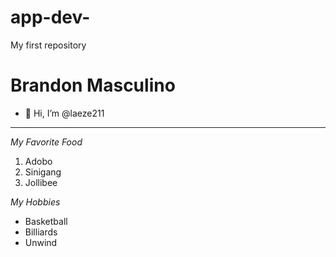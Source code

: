 # app-dev-
My first repository 
# Brandon Masculino
- 👋 Hi, I’m @laeze211
---------------------
*My Favorite Food*
1. Adobo
2. Sinigang
3. Jollibee

*My Hobbies*
- Basketball
- Billiards
- Unwind
